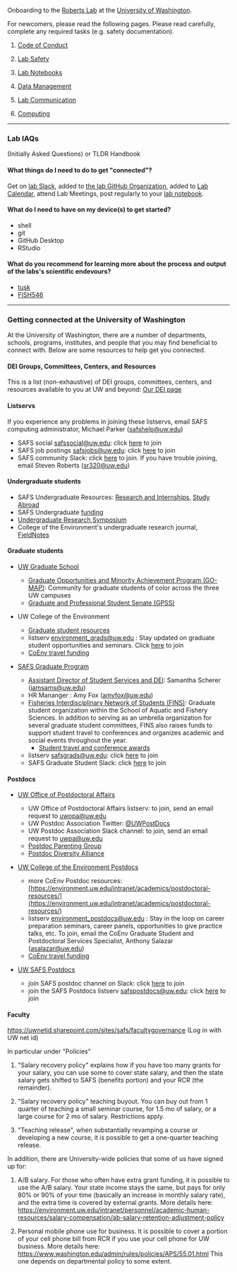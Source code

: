 Onboarding to the [Roberts Lab](https://faculty.washington.edu/sr320) at the [University of Washington](https://www.washington.edu/).

For newcomers, please read the following pages. Please read carefully, complete any required tasks (e.g. safety documentation).

1. [Code of Conduct](Code-of-Conduct.md)

2. [Lab Safety](Lab-Safety.md)

3. [Lab Notebooks](Lab-Notebooks.md)

4. [Data Management](Data-Management.md)

5. [Lab Communication](Lab-Communication.md)

6. [Computing](Computing-Hardware.md)

---

### Lab IAQs
(Initially Asked Questions) or TLDR Handbook

#### What things do I need to do to get "connected"?

Get on [lab Slack](https://genefish.slack.com/), added to [the lab GitHub Organization](https://github.com/RobertsLab), added to [Lab Calendar](https://calendar.google.com/calendar/embed?src=mrc305%40gmail.com&ctz=America/Los_Angeles), attend Lab Meetings, post regularly to your [lab notebook](Lab-Notebooks.md).

#### What do I need to have on my device(s) to get started?

- shell
- git    
- GitHub Desktop   
- RStudio   

#### What do you recommend for learning more about the process and output of the labs's scientific endevours?

- [tusk](https://robertslab.github.io/tusk/)
- [FISH546](https://sr320.github.io/course-fish546-2023/schedule.html)



---


### Getting connected at the University of Washington

At the University of Washington, there are a number of departments, schools, programs, institutes, and people that you may find beneficial to connect with. Below are some resources to help get you connected.

#### DEI Groups, Committees, Centers, and Resources
This is a list (non-exhaustive) of DEI groups, committees, centers, and resources available to you at UW and beyond: [Our DEI page](DEI-Resources.md)

#### Listservs

If you experience any problems in joining these listservs, email SAFS computing administrator, Michael Parker (<safshelp@uw.edu>)

- SAFS social <safssocial@uw.edu>: click [here](http://mailman13.u.washington.edu/mailman/listinfo/safssocial) to join
- SAFS job postings <safsjobs@uw.edu>: click [here](http://mailman11.u.washington.edu/mailman/listinfo/safsjobs) to join
- SAFS community Slack: click [here](https://join.slack.com/t/safs-community/shared_invite/zt-he8uinsg-yd_BzsR8hnST~G4UtNZ_bw) to join. If you have trouble joining, email Steven Roberts (<sr320@uw.edu>)

#### Undergraduate students

- SAFS Undergraduate Resources: [Research and Internships](https://fish.uw.edu/students/undergraduate-program/research-and-internships/), [Study Abroad](https://fish.uw.edu/students/undergraduate-program/degree-overview-new/study-abroad/)
- SAFS Undergraduate [funding](https://fish.uw.edu/students/undergraduate-program/scholarships-funding/)
- [Undergraduate Research Symposium](https://www.washington.edu/undergradresearch/symposium/)
- College of the Environment's undergraduate research journal, [FieldNotes](https://fieldnotesjournal.org/)

#### Graduate students

- [UW Graduate School](https://grad.uw.edu)
  - [Graduate Opportunities and Minority Achievement Program (GO-MAP)](https://grad.uw.edu/equity-inclusion-and-diversity/go-map/): Community for graduate students of color across the three UW campuses
  - [Graduate and Professional Student Senate (GPSS)](http://depts.washington.edu/gpss/)

- UW College of the Environment
  - [Graduate student resources](https://environment.uw.edu/students/student-resources/graduate-student-resources/)
  - listserv <environment_grads@uw.edu> : Stay updated on graduate student opportunities and seminars. Click [here](http://mailman11.u.washington.edu/mailman/listinfo/environment_grads) to join
  - [CoEnv travel funding](https://environment.uw.edu/students/current-students/scholarships-funding/travel-fund//)

- [SAFS Graduate Program](https://fish.uw.edu/students/graduate-program/)
  - [Assistant Director of Student Services and DEI](https://fish.uw.edu/students/advising/): Samantha Scherer (<iamsams@uw.edu>)
  - HR Mananger : Amy Fox (<amyfox@uw.edu>) 
  - [Fisheries Interdisciplinary Network of Students (FINS)](https://fish.uw.edu/students/graduate-program/fins-fisheries-interdisciplinary-network-of-students/): Graduate student organization within the School of Aquatic and Fishery Sciences. In addition to serving as an umbrella organization for several graduate student committees, FINS also raises funds to support student travel to conferences and organizes academic and social events throughout the year.
    - [Student travel and conference awards](https://fish.uw.edu/students/graduate-program/fins-fisheries-interdisciplinary-network-of-students/student-awards/)
  - listserv <safsgrads@uw.edu>: click [here](http://mailman11.u.washington.edu/mailman/listinfo/safsgrads) to join
  - SAFS Graduate Student Slack: click [here](https://join.slack.com/t/safsgrads/shared_invite/zt-fq8maniu-e3JNso80fuqnLzrhdiyAzA) to join

#### Postdocs

- [UW Office of Postdoctoral Affairs](https://grad.uw.edu/for-students-and-post-docs/office-of-postdoctoral-affairs/)
	- UW Office of Postdoctoral Affairs listserv: to join, send an email request to <uwopa@uw.edu>
	- UW Postdoc Association Twitter: [@UWPostDocs](https://twitter.com/uwpostdocs?lang=en)
	- UW Postdoc Association Slack channel: to join, send an email request to <uwpa@uw.edu>
	- [Postdoc Parenting Group](http://depts.washington.edu/uwpa/who-we-are-2/)
	- [Postdoc Diversity Alliance](https://sites.uw.edu/uwpda)

- [UW College of the Environment Postdocs](https://environment.uw.edu/research/postdoctoral-fellows/)
	- more CoEnv Postdoc resources: [https://environment.uw.edu/intranet/academics/postdoctoral-resources/](https://environment.uw.edu/intranet/academics/postdoctoral-resources/)
	- listserv <environment_postdocs@uw.edu> : Stay in the loop on career preparation seminars, career panels, opportunities to give practice talks, etc. To join, email the CoEnv Graduate Student and Postdoctoral Services Specialist, Anthony Salazar (asalazar@uw.edu)
	- [CoEnv travel funding](https://environment.uw.edu/students/current-students/scholarships-funding/travel-fund//)

- [UW SAFS Postdocs](https://fish.uw.edu/faculty-research/research/postdoctoralscholars/)
	- join SAFS postdoc channel on Slack: click [here](https://join.slack.com/t/safs-community/shared_invite/zt-uzytnche-1JagEpn8NxUEm6~tTi2izg) to join
	- join the SAFS Postdocs listserv <safspostdocs@uw.edu>: click [here](http://mailman13.u.washington.edu/mailman/listinfo/safspostdocs) to join


#### Faculty

https://uwnetid.sharepoint.com/sites/safs/facultygovernance
(Log in with UW net id)

In particular under "Policies"
1. "Salary recovery policy" explains how if you have too many grants
for your salary, you can use some to cover state salary, and then the
state salary gets shifted to SAFS (benefits portion) and your RCR (the
remainder).

2.  "Salary recovery policy" teaching buyout. You can buy out from 1
quarter of teaching a small seminar course, for 1.5 mo of salary, or a
large course for 2 mo of salary. Restrictions apply.

3. "Teaching release", when substantially revamping a course or
developing a new course, it is possible to get a one-quarter teaching
release.

In addition, there are University-wide policies that some of us have
signed up for:
1. A/B salary. For those who often have extra grant funding, it is
possible to use the A/B salary. Your state income stays the same, but
pays for only 80% or 90% of your time (basically an increase in
monthly salary rate), and the extra time is covered by external
grants. More details here:
https://environment.uw.edu/intranet/personnel/academic-human-resources/salary-compensation/ab-salary-retention-adjustment-policy

2. Personal mobile phone use for business. It is possible to cover a
portion of your cell phone bill from RCR if you use your cell phone
for UW business. More details here:
https://www.washington.edu/admin/rules/policies/APS/55.01.html
This one depends on departmental policy to some extent.


